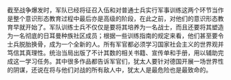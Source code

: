 截至战争爆发时，军队已经将征召入伍和对普通士兵实行军事训练这两个环节当作是整个意识形态教育过程中最后亦是高级的阶段，在此之前，对他们的意识形态教育早就开始了。军队训练士兵不仅仅是要将其培养为一名战士，而且还要将其塑造为一名彻底的日耳曼种族社区成员；根据一些训练指南的规定来看，他们甚至要令士兵脱胎换骨，成为一个全新的人。所有军官都必须学习国家社会主义的世界观并笃信其真理性。统治当局出版了不计其数的相关书籍、宣传单和手册，用以辅助完成这一学习任务。其中很多作品都告诉军官们，犹太人要针对德国开展一场世界性的阴谋，还说在将与他们对战的所有敌人中，犹太人是最危险也是最致命的。